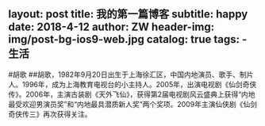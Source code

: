 layout:     post
title:      我的第一篇博客
subtitle:   happy
date:       2018-4-12
author:     ZW
header-img: img/post-bg-ios9-web.jpg
catalog: true
tags:
    - 生活
---
#胡歌
##胡歌，1982年9月20日出生于上海徐汇区，中国内地演员、歌手、制片人。1996年，成为上海教育电视台的小主持人。2005年，出演电视剧《仙剑奇侠传》。2006年，主演古装剧《天外飞仙》，获得第2届电视剧风云盛典上获得“内地最受欢迎男演员奖”和“内地最具潜质新人奖”两个奖项。2009年主演仙侠剧《仙剑奇侠传三》再次获得关注。